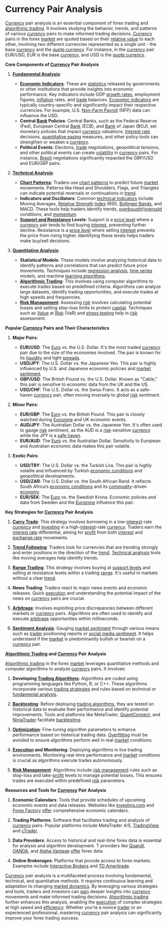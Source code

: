 # Currency Pair Analysis

[Currency](../c/currency.md) pair analysis is an essential component of forex trading and [algorithmic trading](../a/algorithmic_trading.md). It involves studying the behavior, trends, and patterns of various [currency](../c/currency.md) pairs to make informed trading decisions. [Currency](../c/currency.md) pairs in the forex [market](../m/market.md) are quoted based on their [relative value](../r/relative_value.md) to each other, involving two different currencies represented as a single unit - the base [currency](../c/currency.md) and the [quote currency](../q/quote_currency.md). For instance, in the [currency](../c/currency.md) pair EUR/USD, EUR is the base [currency](../c/currency.md), and USD is the [quote currency](../q/quote_currency.md).

**Core Components of [Currency](../c/currency.md) Pair Analysis**

1. **[Fundamental Analysis](../f/fundamental_analysis.md)**:
   - **[Economic Indicators](../e/economic_indicators.md)**: These are [statistics](../s/statistics.md) released by governments or other institutions that provide insights into economic performance. Key indicators include GDP [growth rates](../g/growth_rates_in_trading.md), employment figures, [inflation](../i/inflation.md) rates, and [trade](../t/trade.md) balances. [Economic indicators](../e/economic_indicators.md) are typically country-specific and significantly impact their respective currencies. For example, U.S. [Non-Farm Payroll](../n/non-farm_payroll.md) (NFP) data can influence the USD.
   - **Central [Bank](../b/bank.md) Policies**: Central Banks, such as the Federal Reserve (Fed), European Central [Bank](../b/bank.md) (ECB), and [Bank](../b/bank.md) of Japan (BOJ), set monetary policies that impact [currency](../c/currency.md) valuations. [Interest rate](../i/interest_rate.md) decisions, [quantitative easing](../q/quantitative_easing.md) measures, and other policy tools can strengthen or weaken a [currency](../c/currency.md).
   - **Political Events**: Elections, [trade](../t/trade.md) negotiations, geopolitical tensions, and other political events can create [volatility](../v/volatility.md) in [currency](../c/currency.md) pairs. For instance, [Brexit](../b/brexit.md) negotiations significantly impacted the GBP/USD and EUR/GBP pairs.

2. **[Technical Analysis](../t/technical_analysis.md)**:
   - **[Chart Patterns](../c/chart_patterns.md)**: Traders use [chart patterns](../c/chart_patterns.md) to predict future [market](../m/market.md) movements. Patterns like Head and Shoulders, Flags, and Triangles can indicate potential reversals or continuations in [trend](../t/trend.md).
   - **Indicators and Oscillators**: Common [technical indicators](../t/technical_indicators.md) include Moving Averages, [Relative Strength](../r/relative_strength.md) [Index](../i/index.md) (RSI), [Bollinger Bands](../b/bollinger_bands.md), and MACD. These tools help traders identify trends, [overbought](../o/overbought.md)/[oversold](../o/oversold.md) conditions, and [momentum](../m/momentum.md).
   - **[Support and Resistance](../s/support_and_resistance.md) Levels**: Support is a [price level](../p/price_level.md) where a [currency](../c/currency.md) pair tends to find buying [interest](../i/interest.md), preventing further decline. Resistance is a [price level](../p/price_level.md) where selling [interest](../i/interest.md) prevents the price from rising higher. Identifying these levels helps traders make buy/sell decisions.

3. **[Quantitative Analysis](../q/quantitative_analysis.md)**:
   - **Statistical Models**: These models involve analyzing historical data to identify patterns and correlations that can predict future price movements. Techniques include [regression analysis](../r/regression_analysis.md), [time series](../t/time_series.md) models, and machine [learning algorithms](../l/learning_algorithms_in_trading.md).
   - **[Algorithmic Trading](../a/algorithmic_trading.md)**: This involves using computer algorithms to execute trades based on predefined criteria. Algorithms can analyze large datasets, identify trading opportunities, and execute trades at high speeds and frequencies.
   - **[Risk Management](../r/risk_management.md)**: Assessing [risk](../r/risk.md) involves calculating potential losses and setting stop-loss limits to protect [capital](../c/capital.md). Techniques such as [Value](../v/value.md) at [Risk](../r/risk.md) (VaR) and [stress testing](../s/stress_testing_in_trading.md) help in [risk](../r/risk.md) assessment.

**Popular [Currency](../c/currency.md) Pairs and Their Characteristics**

1. **Major Pairs**:
   - **EUR/USD**: The [Euro](../e/euro.md) vs. the U.S. Dollar. It's the most traded [currency](../c/currency.md) pair due to the size of the economies involved. The pair is known for its [liquidity](../l/liquidity.md) and tight [spreads](../s/spreads.md).
   - **USD/JPY**: The U.S. Dollar vs. the Japanese Yen. This pair is highly influenced by U.S. and Japanese economic policies and [market sentiment](../m/market_sentiment.md).
   - **GBP/USD**: The British Pound vs. the U.S. Dollar. Known as "Cable," this pair is sensitive to economic data from the UK and the US.
   - **USD/CHF**: The U.S. Dollar vs. the Swiss Franc. It acts as a safe-haven [currency](../c/currency.md) pair, often moving inversely to global [risk](../r/risk.md) sentiment.

2. **Minor Pairs**:
   - **EUR/GBP**: The [Euro](../e/euro.md) vs. the British Pound. This pair is closely watched during [Eurozone](../e/eurozone.md) and UK economic events.
   - **AUD/JPY**: The Australian Dollar vs. the Japanese Yen. It's often used to gauge [risk](../r/risk.md) sentiment, as the AUD is a [risk](../r/risk.md)-sensitive [currency](../c/currency.md) while the JPY is a [safe haven](../s/safe_haven.md).
   - **EUR/AUD**: The [Euro](../e/euro.md) vs. the Australian Dollar. Sensitivity to European and Australian economic data makes this pair volatile.

3. **Exotic Pairs**:
   - **USD/TRY**: The U.S. Dollar vs. the Turkish Lira. This pair is highly volatile and influenced by Turkish [economic conditions](../e/economic_conditions.md) and geopolitical developments.
   - **USD/ZAR**: The U.S. Dollar vs. the South African Rand. It reflects South Africa’s [economic conditions](../e/economic_conditions.md) and its [commodity](../c/commodity.md)-driven [economy](../e/economy.md).
   - **EUR/SEK**: The [Euro](../e/euro.md) vs. the Swedish Krona. Economic policies and data from Sweden and the [Eurozone](../e/eurozone.md) influence this pair.

**Key Strategies for [Currency](../c/currency.md) Pair Analysis**

1. **[Carry Trade](../c/carry_trade.md)**: This strategy involves borrowing in a low-[interest](../i/interest.md)-rate [currency](../c/currency.md) and [investing](../i/investing.md) in a high-[interest](../i/interest.md)-rate [currency](../c/currency.md). Traders earn the [interest rate](../i/interest_rate.md) differential, aiming for [profit](../p/profit.md) from both [interest](../i/interest.md) and [exchange rate](../e/exchange_rate.md) movements.

2. **[Trend Following](../t/trend_following.md)**: Traders look for currencies that are trending strongly and enter positions in the direction of the [trend](../t/trend.md). [Technical analysis](../t/technical_analysis.md) tools like moving averages help identify trends.

3. **[Range Trading](../r/range_trading.md)**: This strategy involves buying at [support levels](../s/support_levels.md) and selling at resistance levels within a trading [range](../r/range.md). It's useful in markets without a clear [trend](../t/trend.md).

4. **News Trading**: Traders react to major news events and economic releases. Quick [execution](../e/execution.md) and understanding the potential impact of the news on [currency](../c/currency.md) pairs are crucial.

5. **[Arbitrage](../a/arbitrage.md)**: Involves exploiting price discrepancies between different markets or [currency](../c/currency.md) pairs. Algorithms are often used to identify and execute [arbitrage](../a/arbitrage.md) opportunities within milliseconds.

6. **[Sentiment Analysis](../s/sentiment_analysis.md)**: Gauging [market sentiment](../m/market_sentiment.md) through various means such as [trader](../t/trader.md) positioning reports or [social media sentiment](../s/social_media_sentiment.md). It helps understand if the [market](../m/market.md) is predominantly bullish or bearish on a [currency](../c/currency.md) pair.

**[Algorithmic Trading](../a/algorithmic_trading.md) and [Currency](../c/currency.md) Pair Analysis**

[Algorithmic trading](../a/algorithmic_trading.md) in the forex [market](../m/market.md) leverages quantitative methods and computer algorithms to analyze [currency](../c/currency.md) pairs. It involves:

1. **Developing [Trading Algorithms](../t/trading_algorithms.md)**: Algorithms are coded using programming languages like Python, R, or C++. These algorithms incorporate various [trading strategies](../t/trading_strategies.md) and rules based on technical or [fundamental analysis](../f/fundamental_analysis.md).

2. **[Backtesting](../b/backtesting.md)**: Before deploying [trading algorithms](../t/trading_algorithms.md), they are tested on historical data to evaluate their performance and identify potential improvements. Tools and platforms like MetaTrader, [QuantConnect](../q/quantconnect.md), and [NinjaTrader](../n/ninjatrader.md) facilitate [backtesting](../b/backtesting.md).

3. **[Optimization](../o/optimization.md)**: Fine-tuning algorithm parameters to enhance performance based on historical trading data. [Overfitting](../o/overfitting.md) must be avoided to ensure algorithms perform well in real [market](../m/market.md) conditions.

4. **[Execution](../e/execution.md) and Monitoring**: Deploying algorithms in live trading environments. Monitoring real-time performance and [market](../m/market.md) conditions is crucial as algorithms execute trades autonomously.

5. **[Risk Management](../r/risk_management.md)**: Algorithms include [risk management](../r/risk_management.md) rules such as stop-loss and take-[profit](../p/profit.md) levels to manage potential losses. This ensures trades are executed within predefined [risk](../r/risk.md) parameters.

**Resources and Tools for [Currency](../c/currency.md) Pair Analysis**

1. **Economic Calendars**: Tools that provide schedules of upcoming economic events and data releases. Websites like [Investing.com](https://www.investing.com) and [Forex Factory](https://www.forexfactory.com) [offer](../o/offer.md) comprehensive economic calendars.

2. **Trading Platforms**: Software that facilitates trading and analysis of [currency](../c/currency.md) pairs. Popular platforms include MetaTrader 4/5, [TradingView](../t/tradingview.md), and [cTrader](../c/ctrader.md).

3. **Data Providers**: Access to historical and real-time forex data is essential for analysis and algorithm development. T providers like [Quandl](https://www.quandl.com), [OANDA](https://www.oanda.com), and [Alpha Vantage](https://www.alphavantage.co) [offer](../o/offer.md) forex data.

4. **Online Brokerages**: Platforms that provide access to forex markets. Examples include [Interactive Brokers](https://www.interactivebrokers.com) and [TD Ameritrade](https://www.tdameritrade.com).

[Currency](../c/currency.md) pair analysis is a multifaceted process involving fundamental, technical, and quantitative methods. It requires continuous learning and adaptation to changing [market dynamics](../m/market_dynamics.md). By leveraging various strategies and tools, traders and investors can [gain](../g/gain.md) deeper insights into [currency](../c/currency.md) movements and make informed trading decisions. [Algorithmic trading](../a/algorithmic_trading.md) further enhances this analysis, enabling the [execution](../e/execution.md) of complex strategies at high speed and [efficiency](../e/efficiency.md). Whether you're a novice [trader](../t/trader.md) or an experienced professional, mastering [currency](../c/currency.md) pair analysis can significantly improve your forex trading success.